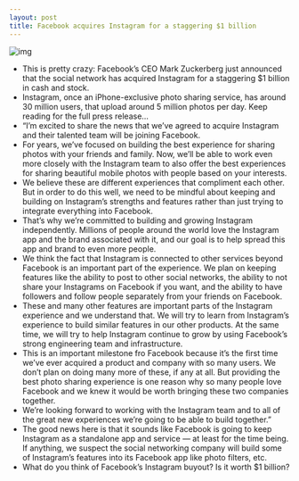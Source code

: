 ```yaml
---
layout: post
title: Facebook acquires Instagram for a staggering $1 billion
---
```

![img](http://media.idownloadblog.com/wp-content/uploads/2011/12/Instagram-App-of-the-Year.jpg)
* This is pretty crazy: Facebook’s CEO Mark Zuckerberg just announced that the social network has acquired Instagram for a staggering $1 billion in cash and stock.
* Instagram, once an iPhone-exclusive photo sharing service, has around 30 million users, that upload around 5 million photos per day. Keep reading for the full press release…
* “I’m excited to share the news that we’ve agreed to acquire Instagram and their talented team will be joining Facebook.
* For years, we’ve focused on building the best experience for sharing photos with your friends and family. Now, we’ll be able to work even more closely with the Instagram team to also offer the best experiences for sharing beautiful mobile photos with people based on your interests.
* We believe these are different experiences that compliment each other. But in order to do this well, we need to be mindful about keeping and building on Instagram’s strengths and features rather than just trying to integrate everything into Facebook.
* That’s why we’re committed to building and growing Instagram independently. Millions of people around the world love the Instagram app and the brand associated with it, and our goal is to help spread this app and brand to even more people.
* We think the fact that Instagram is connected to other services beyond Facebook is an important part of the experience. We plan on keeping features like the ability to post to other social networks, the ability to not share your Instagrams on Facebook if you want, and the ability to have followers and follow people separately from your friends on Facebook.
* These and many other features are important parts of the Instagram experience and we understand that. We will try to learn from Instagram’s experience to build similar features in our other products. At the same time, we will try to help Instagram continue to grow by using Facebook’s strong engineering team and infrastructure.
* This is an important milestone fro Facebook because it’s the first time we’ve ever acquired a product and company with so many users. We don’t plan on doing many more of these, if any at all. But providing the best photo sharing experience is one reason why so many people love Facebook and we knew it would be worth bringing these two companies together.
* We’re looking forward to working with the Instagram team and to all of the great new experiences we’re going to be able to build together.”
* The good news here is that it sounds like Facebook is going to keep Instagram as a standalone app and service — at least for the time being. If anything, we suspect the social networking company will build some of Instagram’s features into its Facebook app like photo filters, etc.
* What do you think of Facebook’s Instagram buyout? Is it worth $1 billion?

